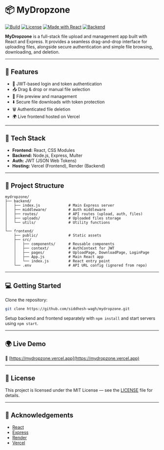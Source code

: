 
# 📦 MyDropzone

[![Build](https://img.shields.io/badge/build-passing-brightgreen)](https://vercel.com)
[![License](https://img.shields.io/github/license/siddhesh-wagh/mydropzone)](./LICENSE)
[![Made with React](https://img.shields.io/badge/frontend-react-blue)](https://reactjs.org/)
[![Backend](https://img.shields.io/badge/backend-express-lightgrey)](https://expressjs.com/)

**MyDropzone** is a full-stack file upload and management app built with React and Express. It provides a seamless drag-and-drop interface for uploading files, alongside secure authentication and simple file browsing, downloading, and deletion.

---

## 🚀 Features

- 🔐 JWT-based login and token authentication
- 📤 Drag & drop or manual file selection
- 📁 File preview and management
- ⬇️ Secure file downloads with token protection
- 🗑️ Authenticated file deletion
- 🌍 Live frontend hosted on Vercel

---

## 🧠 Tech Stack

- **Frontend:** React, CSS Modules
- **Backend:** Node.js, Express, Multer
- **Auth:** JWT (JSON Web Tokens)
- **Hosting:** Vercel (Frontend), Render (Backend)

---

## 📁 Project Structure

```
mydropzone/
├── backend/
│   ├── index.js             # Main Express server
│   ├── middleware/          # Auth middleware
│   ├── routes/              # API routes (upload, auth, files)
│   ├── uploads/             # Uploaded files storage
│   └── utils/               # Utility functions
│
└── frontend/
    ├── public/              # Static assets
    ├── src/
    │   ├── components/      # Reusable components
    │   ├── context/         # AuthContext for JWT
    │   ├── pages/           # UploadPage, DownloadPage, LoginPage
    │   ├── App.js           # Main React app
    │   └── index.js         # React entry point
    └── .env                 # API URL config (ignored from repo)
```

---

## 💻 Getting Started

Clone the repository:

```bash
git clone https://github.com/siddhesh-wagh/mydropzone.git
```

Setup backend and frontend separately with `npm install` and start servers using `npm start`.

---

## 🌍 Live Demo

🔗 [https://mydropzone.vercel.app](https://mydropzone.vercel.app)

---

## 📜 License

This project is licensed under the MIT License — see the [LICENSE](./LICENSE) file for details.

---

## 🙌 Acknowledgements

- [React](https://reactjs.org/)
- [Express](https://expressjs.com/)
- [Render](https://render.com/)
- [Vercel](https://vercel.com/)
